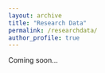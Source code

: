 ```yaml
---
layout: archive
title: "Research Data"
permalink: /researchdata/
author_profile: true
---
```


Coming soon...
